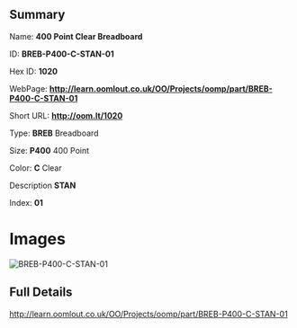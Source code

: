 

## Summary
 
Name: __400 Point Clear Breadboard__

ID: __BREB-P400-C-STAN-01__

Hex ID: __1020__

WebPage: __http://learn.oomlout.co.uk/OO/Projects/oomp/part/BREB-P400-C-STAN-01__

Short URL: __http://oom.lt/1020__


Type: __BREB__ Breadboard 

Size: __P400__ 400 Point 

Color: __C__ Clear 

Description __STAN__  

Index: __01__


 # Images
![BREB-P400-C-STAN-01](http://oomlout.com/oomp-gen/parts/BREB-P400-C-STAN-01/BREB-P400-C-STAN-01_420.jpg)



 ## Full Details

 http://learn.oomlout.co.uk/OO/Projects/oomp/part/BREB-P400-C-STAN-01














